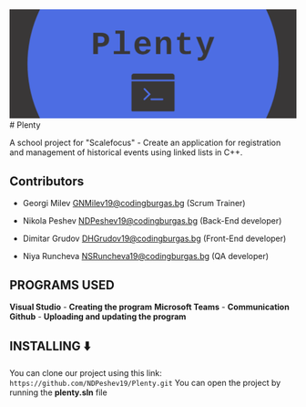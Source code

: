 <img src="images/plenty.png">
# Plenty

A school project for "Scalefocus" - Create an application for registration
and management of historical events using linked lists in C++.

## Contributors

- Georgi Milev <GNMilev19@codingburgas.bg> (Scrum Trainer)

- Nikola Peshev <NDPeshev19@codingburgas.bg> (Back-End developer)

- Dimitar Grudov <DHGrudov19@codingburgas.bg> (Front-End developer)

- Niya Runcheva <NSRuncheva19@codingburgas.bg> (QA developer)

## PROGRAMS USED
**Visual Studio** - **Creating the program**
**Microsoft Teams** - **Communication**
**Github** - **Uploading and updating the program**

## INSTALLING ⬇️
You can clone our project using this link:
```https://github.com/NDPeshev19/Plenty.git```
You can open the project by running the **plenty.sln** file

